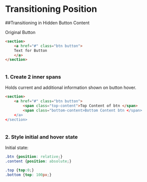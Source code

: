 # Transitioning Position


##Transitioning in Hidden Button Content

Original Button

```html
<section>
    <a href="#" class="btn button">
    Text for Button
    </a>
</section>
    
```

### 1. Create 2 inner spans

Holds current and additional information shown on button hover.

```html
<section>
    <a href="#" class="btn button">
        <span class="top-content">Top Content of btn </span>
        <span class="bottom-content>Bottom Content btn </span>
    </a>
</section>
    
```

### 2. Style initial and hover state
Initial state:

```css
.btn {position: relative;}
.content {position: absolute;}

.top {top:0;}
.bottom {top: 100px;}
```




